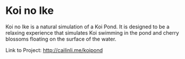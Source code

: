 # Koi no Ike

Koi no Ike is a natural simulation of a Koi Pond. It is designed to be a relaxing experience that simulates Koi swimming in the pond and cherry blossoms floating on the surface of the water.

Link to Project:
http://cailinli.me/koipond
